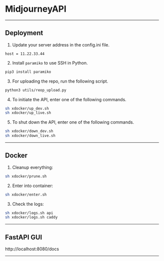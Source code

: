 # MidjourneyAPI

---------------------------------------------------------------------------------------------------------------------------------

## Deployment

1. Update your server address in the config.ini file.

```
host = 11.22.33.44
```

2. Install `paramiko` to use SSH in Python.

```bash
pip3 install paramiko
```

3. For uploading the repo, run the following script.

```bash
python3 utils/reop_upload.py
```

4. To initiate the API, enter one of the following commands.

```bash
sh xdocker/up_dev.sh
sh xdocker/up_live.sh
```

5. To shut down the API, enter one of the following commands.

```bash
sh xdocker/down_dev.sh
sh xdocker/down_live.sh
```

---------------------------------------------------------------------------------------------------------------------------------

## Docker

1. Cleanup everything:

```bash
sh xdocker/prune.sh
```

2. Enter into container:

```bash
sh xdocker/enter.sh
```

3. Check the logs:

```bash
sh xdocker/logs.sh api
sh xdocker/logs.sh caddy
```

---------------------------------------------------------------------------------------------------------------------------------

## FastAPI GUI

http://localhost:8080/docs

---------------------------------------------------------------------------------------------------------------------------------
